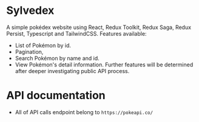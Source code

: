 # Sylvedex

A simple pokédex website using React, Redux Toolkit, Redux Saga, Redux Persist, Typescript and TailwindCSS.
Features available:
  - List of Pokémon by id. 
  - Pagination,
  - Search Pokémon by name and id.
  - View Pokémon's detail information.
Further features will be determined after deeper investigating public API process.
# API documentation

- All of API calls endpoint belong to `https://pokeapi.co/`
